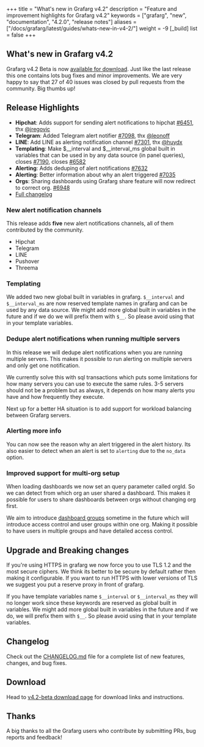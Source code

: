 +++
title = "What's new in Grafarg v4.2"
description = "Feature and improvement highlights for Grafarg v4.2"
keywords = ["grafarg", "new", "documentation", "4.2.0", "release notes"]
aliases = ["/docs/grafarg/latest/guides/whats-new-in-v4-2/"]
weight = -9
[_build]
list = false
+++

## What's new in Grafarg v4.2

Grafarg v4.2 Beta is now [available for download](https://grafarg.com/grafarg/download/4.2.0).
Just like the last release this one contains lots bug fixes and minor improvements.
We are very happy to say that 27 of 40 issues was closed by pull requests from the community.
Big thumbs up!

## Release Highlights

- **Hipchat**: Adds support for sending alert notifications to hipchat [#6451](https://github.com/famarker/grafarg/issues/6451), thx [@jregovic](https://github.com/jregovic)
- **Telegram**: Added Telegram alert notifier [#7098](https://github.com/famarker/grafarg/pull/7098), thx [@leonoff](https://github.com/leonoff)
- **LINE**: Add LINE as alerting notification channel [#7301](https://github.com/famarker/grafarg/pull/7301), thx [@huydx](https://github.com/huydx)
- **Templating**: Make $__interval and $__interval_ms global built in variables that can be used in by any data source (in panel queries), closes [#7190](https://github.com/famarker/grafarg/issues/7190), closes [#6582](https://github.com/famarker/grafarg/issues/6582)
- **Alerting**: Adds deduping of alert notifications [#7632](https://github.com/famarker/grafarg/pull/7632)
- **Alerting**: Better information about why an alert triggered [#7035](https://github.com/famarker/grafarg/issues/7035)
- **Orgs**: Sharing dashboards using Grafarg share feature will now redirect to correct org. [#6948](https://github.com/famarker/grafarg/issues/6948)
- [Full changelog](https://github.com/famarker/grafarg/blob/master/CHANGELOG.md)

### New alert notification channels

This release adds **five** new alert notifications channels, all of them contributed by the community.

- Hipchat
- Telegram
- LINE
- Pushover
- Threema

### Templating

We added two new global built in variables in grafarg. `$__interval` and `$__interval_ms` are now reserved template names in grafarg and can be used by any data source.
We might add more global built in variables in the future and if we do we will prefix them with `$__`. So please avoid using that in your template variables.

### Dedupe alert notifications when running multiple servers

In this release we will dedupe alert notifications when you are running multiple servers.
This makes it possible to run alerting on multiple servers and only get one notification.

We currently solve this with sql transactions which puts some limitations for how many servers you can use to execute the same rules.
3-5 servers should not be a problem but as always, it depends on how many alerts you have and how frequently they execute.

Next up for a better HA situation is to add support for workload balancing between Grafarg servers.

### Alerting more info

You can now see the reason why an alert triggered in the alert history. Its also easier to detect when an alert is set to `alerting` due to the `no_data` option.

### Improved support for multi-org setup

When loading dashboards we now set an query parameter called orgId. So we can detect from which org an user shared a dashboard.
This makes it possible for users to share dashboards between orgs without changing org first.

We aim to introduce [dashboard groups](https://github.com/famarker/grafarg/issues/1611) sometime in the future which will introduce access control and user groups within one org.
Making it possible to have users in multiple groups and have detailed access control.

## Upgrade and Breaking changes

If you're using HTTPS in grafarg we now force you to use TLS 1.2 and the most secure ciphers.
We think its better to be secure by default rather then making it configurable.
If you want to run HTTPS with lower versions of TLS we suggest you put a reserve proxy in front of grafarg.

If you have template variables name `$__interval` or `$__interval_ms` they will no longer work since these keywords
are reserved as global built in variables. We might add more global built in variables in the future and if we do, we will prefix them with `$__`. So please avoid using that in your template variables.

## Changelog

Check out the [CHANGELOG.md](https://github.com/famarker/grafarg/blob/master/CHANGELOG.md) file for a complete list
of new features, changes, and bug fixes.

## Download

Head to [v4.2-beta download page](/download/4_2_0/) for download links and instructions.

## Thanks

A big thanks to all the Grafarg users who contribute by submitting PRs, bug reports and feedback!
